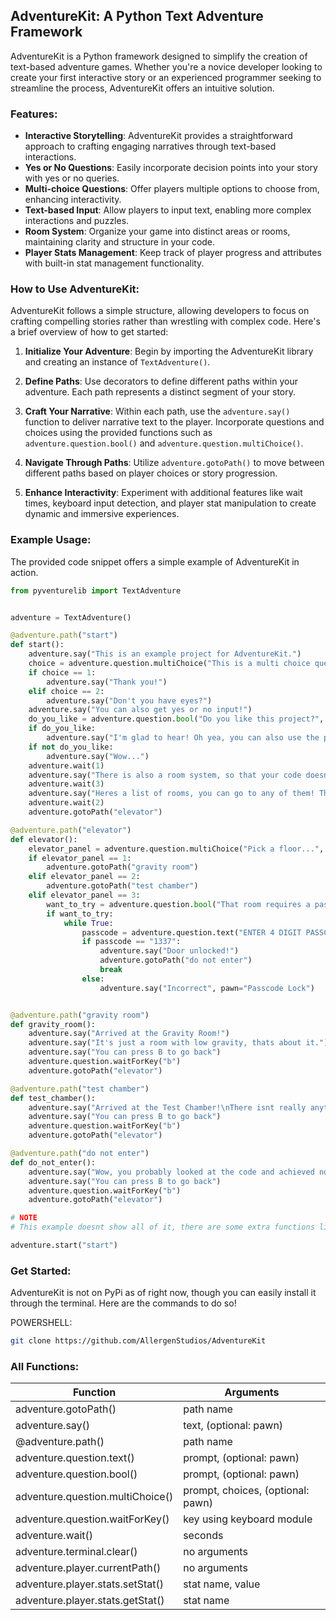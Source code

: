 ## AdventureKit: A Python Text Adventure Framework

AdventureKit is a Python framework designed to simplify the creation of text-based adventure games. Whether you're a novice developer looking to create your first interactive story or an experienced programmer seeking to streamline the process, AdventureKit offers an intuitive solution.

### Features:

- **Interactive Storytelling**: AdventureKit provides a straightforward approach to crafting engaging narratives through text-based interactions.
- **Yes or No Questions**: Easily incorporate decision points into your story with yes or no queries.
- **Multi-choice Questions**: Offer players multiple options to choose from, enhancing interactivity.
- **Text-based Input**: Allow players to input text, enabling more complex interactions and puzzles.
- **Room System**: Organize your game into distinct areas or rooms, maintaining clarity and structure in your code.
- **Player Stats Management**: Keep track of player progress and attributes with built-in stat management functionality.

### How to Use AdventureKit:

AdventureKit follows a simple structure, allowing developers to focus on crafting compelling stories rather than wrestling with complex code. Here's a brief overview of how to get started:

1. **Initialize Your Adventure**: Begin by importing the AdventureKit library and creating an instance of `TextAdventure()`.

2. **Define Paths**: Use decorators to define different paths within your adventure. Each path represents a distinct segment of your story.

3. **Craft Your Narrative**: Within each path, use the `adventure.say()` function to deliver narrative text to the player. Incorporate questions and choices using the provided functions such as `adventure.question.bool()` and `adventure.question.multiChoice()`.

4. **Navigate Through Paths**: Utilize `adventure.gotoPath()` to move between different paths based on player choices or story progression.

5. **Enhance Interactivity**: Experiment with additional features like wait times, keyboard input detection, and player stat manipulation to create dynamic and immersive experiences.

### Example Usage:

The provided code snippet offers a simple example of AdventureKit in action.

```py
from pyventurelib import TextAdventure


adventure = TextAdventure()

@adventure.path("start")
def start():
    adventure.say("This is an example project for AdventureKit.")
    choice = adventure.question.multiChoice("This is a multi choice question!", ["Wow!", "What is that?"])
    if choice == 1:
        adventure.say("Thank you!")
    elif choice == 2:
        adventure.say("Don't you have eyes?")
    adventure.say("You can also get yes or no input!")
    do_you_like = adventure.question.bool("Do you like this project?", pawn="The Developer")
    if do_you_like:
        adventure.say("I'm glad to hear! Oh yea, you can also use the pawn= to set the character/pawn saying it.", pawn="The Developer")
    if not do_you_like:
        adventure.say("Wow...")
    adventure.wait(1)
    adventure.say("There is also a room system, so that your code doesnt become diagonal.", pawn="The Developer")
    adventure.wait(3)
    adventure.say("Heres a list of rooms, you can go to any of them! They are all in their seperate code", pawn="The Developer")
    adventure.wait(2)
    adventure.gotoPath("elevator")

@adventure.path("elevator")
def elevator():
    elevator_panel = adventure.question.multiChoice("Pick a floor...", pawn="Elevator Panel", choices=["Gravity Room", "Test Chamber", "DO NOT ENTER"])
    if elevator_panel == 1:
        adventure.gotoPath("gravity room")
    elif elevator_panel == 2:
        adventure.gotoPath("test chamber")
    elif elevator_panel == 3:
        want_to_try = adventure.question.bool("That room requires a passcode, want to try at it?", pawn="Room Door")
        if want_to_try:
            while True:
                passcode = adventure.question.text("ENTER 4 DIGIT PASSCODE", pawn="Passcode Lock")
                if passcode == "1337":
                    adventure.say("Door unlocked!")
                    adventure.gotoPath("do not enter")
                    break
                else:
                    adventure.say("Incorrect", pawn="Passcode Lock")


@adventure.path("gravity room")
def gravity_room():
    adventure.say("Arrived at the Gravity Room!")
    adventure.say("It's just a room with low gravity, thats about it.")
    adventure.say("You can press B to go back")
    adventure.question.waitForKey("b")
    adventure.gotoPath("elevator")

@adventure.path("test chamber")
def test_chamber():
    adventure.say("Arrived at the Test Chamber!\nThere isnt really anything here right now.")
    adventure.say("You can press B to go back")
    adventure.question.waitForKey("b")
    adventure.gotoPath("elevator")

@adventure.path("do not enter")
def do_not_enter():
    adventure.say("Wow, you probably looked at the code and achieved nothing! Great job :D")
    adventure.say("You can press B to go back")
    adventure.question.waitForKey("b")
    adventure.gotoPath("elevator")

# NOTE
# This example doesnt show all of it, there are some extra functions like adventure.player.stats etc

adventure.start("start")
```

### Get Started:

AdventureKit is not on PyPi as of right now, though you can easily install it through the terminal.
Here are the commands to do so!

POWERSHELL:
```bash
git clone https://github.com/AllergenStudios/AdventureKit
```

### All Functions:

| Function | Arguments |
|----------|----------|
| adventure.gotoPath() | path name |
| adventure.say() | text, (optional: pawn) |
| @adventure.path() | path name |
| adventure.question.text() | prompt, (optional: pawn) |
| adventure.question.bool() | prompt, (optional: pawn) |
| adventure.question.multiChoice() | prompt, choices, (optional: pawn) |
| adventure.question.waitForKey() | key using keyboard module |
| adventure.wait() | seconds |
| adventure.terminal.clear() | no arguments |
| adventure.player.currentPath() | no arguments |
| adventure.player.stats.setStat() | stat name, value |
| adventure.player.stats.getStat() | stat name |
